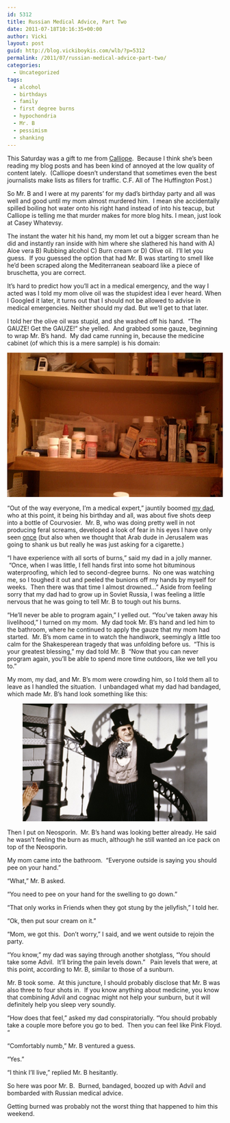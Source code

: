 ```yaml
---
id: 5312
title: Russian Medical Advice, Part Two
date: 2011-07-18T10:16:35+00:00
author: Vicki
layout: post
guid: http://blog.vickiboykis.com/wlb/?p=5312
permalink: /2011/07/russian-medical-advice-part-two/
categories:
  - Uncategorized
tags:
  - alcohol
  - birthdays
  - family
  - first degree burns
  - hypochondria
  - Mr. B
  - pessimism
  - shanking
---
```

This Saturday was a gift to me from <a href="http://en.wikipedia.org/wiki/Calliope" target="_blank">Calliope</a>.  Because I think she&#8217;s been reading my blog posts and has been kind of annoyed at the low quality of content lately.  (Calliope doesn&#8217;t understand that sometimes even the best journalists make lists as fillers for traffic. C.F. All of The Huffington Post.)

So Mr. B and I were at my parents&#8217; for my dad&#8217;s birthday party and all was well and good until my mom almost murdered him.  I mean she accidentally spilled boiling hot water onto his right hand instead of into his teacup, but Calliope is telling me that murder makes for more blog hits. I mean, just look at Casey Whatevsy.

The instant the water hit his hand, my mom let out a bigger scream than he did and instantly ran inside with him where she slathered his hand with A) Aloe vera B) Rubbing alcohol C) Burn cream or D) Olive oil.  I&#8217;ll let you guess.  If you guessed the option that had Mr. B was starting to smell like he&#8217;d been scraped along the Mediterranean seaboard like a piece of bruschetta, you are correct.

It&#8217;s hard to predict how you&#8217;ll act in a medical emergency, and the way I acted was I told my mom olive oil was the stupidest idea I ever heard. When I Googled it later, it turns out that I should not be allowed to advise in medical emergencies. Neither should my dad. But we&#8217;ll get to that later.

I told her the olive oil was stupid, and she washed off his hand.  &#8220;The GAUZE! Get the GAUZE!&#8221; she yelled.  And grabbed some gauze, beginning to wrap Mr. B&#8217;s hand.  My dad came running in, because the medicine cabinet (of which this is a mere sample) is his domain:

<p style="text-align: left;">
  <a href="https://raw.githubusercontent.com/veekaybee/wlb/gh-pages/assets/images/2011/07/IMAG0893.jpg"><img class="aligncenter size-full wp-image-5314" title="IMAG0893" src="https://raw.githubusercontent.com/veekaybee/wlb/gh-pages/assets/images/2011/07/IMAG0893.jpg" alt="" width="560" height="336" /></a>
</p>

<p style="text-align: left;">
  &#8220;Out of the way everyone, I&#8217;m a medical expert,&#8221; jauntily boomed <a href="http://blog.vickiboykis.com/wlb/2010/03/08/a-conversation-with-my-parents-about-india/" target="_blank">my dad</a>, who at this point, it being his birthday and all, was about five shots deep into a bottle of Courvosier.  Mr. B, who was doing pretty well in not producing feral screams, developed a look of fear in his eyes I have only seen <a href="http://blog.vickiboykis.com/wlb/2010/01/31/millions-of-babies-the-holocaust-and-gender-segregation-its-the-weekend/" target="_blank">once</a> (but also when we thought that Arab dude in Jerusalem was going to shank us but really he was just asking for a cigarette.)
</p>

<p style="text-align: left;">
  &#8220;I have experience with all sorts of burns,&#8221; said my dad in a jolly manner.  &#8220;Once, when I was little, I fell hands first into some hot bituminous waterproofing, which led to second-degree burns.  No one was watching me, so I toughed it out and peeled the bunions off my hands by myself for weeks.  Then there was that time I almost drowned&#8230;&#8221; Aside from feeling sorry that my dad had to grow up in Soviet Russia, I was feeling a little nervous that he was going to tell Mr. B to tough out his burns.
</p>

<p style="text-align: left;">
  &#8220;He&#8217;ll never be able to program again,&#8221; I yelled out. &#8220;You&#8217;ve taken away his livelihood,&#8221; I turned on my mom.  My dad took Mr. B&#8217;s hand and led him to the bathroom, where he continued to apply the gauze that my mom had started.  Mr. B&#8217;s mom came in to watch the handiwork, seemingly a little too calm for the Shakesperean tragedy that was unfolding before us.  &#8220;This is your greatest blessing,&#8221; my dad told Mr. B  &#8220;Now that you can never program again, you&#8217;ll be able to spend more time outdoors, like we tell you to.&#8221;
</p>

<p style="text-align: left;">
  My mom, my dad, and Mr. B&#8217;s mom were crowding him, so I told them all to leave as I handled the situation.  I unbandaged what my dad had bandaged, which made Mr. B&#8217;s hand look something like this:
</p>

<p style="text-align: center;">
  <a href="https://raw.githubusercontent.com/veekaybee/wlb/gh-pages/assets/images/2011/07/batmanreturns_penguin.jpg"><img class="aligncenter size-full wp-image-5316" title="batmanreturns_penguin" src="https://raw.githubusercontent.com/veekaybee/wlb/gh-pages/assets/images/2011/07/batmanreturns_penguin.jpg" alt="" width="432" height="274" /></a>
</p>

<p style="text-align: left;">
  Then I put on Neosporin.  Mr. B&#8217;s hand was looking better already. He said he wasn&#8217;t feeling the burn as much, although he still wanted an ice pack on top of the Neosporin.
</p>

<p style="text-align: left;">
  My mom came into the bathroom.  &#8220;Everyone outside is saying you should pee on your hand.&#8221;
</p>

<p style="text-align: left;">
  &#8220;What,&#8221; Mr. B asked.
</p>

<p style="text-align: left;">
  &#8220;You need to pee on your hand for the swelling to go down.&#8221;
</p>

<p style="text-align: left;">
  &#8220;That only works in Friends when they got stung by the jellyfish,&#8221; I told her.
</p>

<p style="text-align: left;">
  &#8220;Ok, then put sour cream on it.&#8221;
</p>

<p style="text-align: left;">
  &#8220;Mom, we got this.  Don&#8217;t worry,&#8221; I said, and we went outside to rejoin the party.
</p>

<p style="text-align: left;">
  &#8220;You know,&#8221; my dad was saying through another shotglass, &#8220;You should take some Advil.  It&#8217;ll bring the pain levels down.&#8221;   Pain levels that were, at this point, according to Mr. B, similar to those of a sunburn.
</p>

<p style="text-align: left;">
  Mr. B took some.  At this juncture, I should probably disclose that Mr. B was also three to four shots in.  If you know anything about medicine, you know that combining Advil and cognac might not help your sunburn, but it will definitely help you sleep very soundly.
</p>

<p style="text-align: left;">
  &#8220;How does that feel,&#8221; asked my dad conspiratorially. &#8220;You should probably take a couple more before you go to bed.  Then you can feel like Pink Floyd. &#8220;
</p>

<p style="text-align: left;">
  &#8220;Comfortably numb,&#8221; Mr. B ventured a guess.
</p>

<p style="text-align: left;">
  &#8220;Yes.&#8221;
</p>

<p style="text-align: left;">
  &#8220;I think I&#8217;ll live,&#8221; replied Mr. B hesitantly.
</p>

<p style="text-align: left;">
  So here was poor Mr. B.  Burned, bandaged, boozed up with Advil and bombarded with Russian medical advice.
</p>

<p style="text-align: left;">
  Getting burned was probably not the worst thing that happened to him this weekend.
</p>

<p style="text-align: left;">